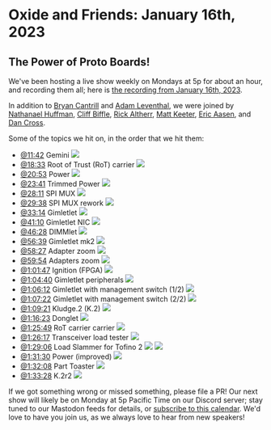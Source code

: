 # Oxide and Friends: January 16th, 2023

## The Power of Proto Boards!

We've been hosting a live show weekly on Mondays at 5p for about an hour,
and recording them all; here is
[the recording from January 16th, 2023](https://youtu.be/A5BXMILt49s).

In addition to
[Bryan Cantrill](https://mastodon.social/@bcantrill) and
[Adam Leventhal](https://mastodon.social/@ahl),
we were joined by
[Nathanael Huffman](https://hachyderm.io/@SyntheticGate),
[Cliff Biffle](https://hachyderm.io/@cliffle),
[Rick Altherr](https://social.treehouse.systems/@mxshift),
[Matt Keeter](https://hachyderm.io/@mjk),
[Eric Aasen](),
and
[Dan Cross](https://discuss.systems/@cross).


Some of the topics we hit on, in the order that we hit them:

- [@11:42](https://youtu.be/A5BXMILt49s?t=702) Gemini
![](https://lh3.googleusercontent.com/pw/AL9nZEUuHNSh3669vkDZiWf1vje1SFbVxVZOSDKNiDg7RWZ99xEBL3d1whH7rKMJ7SUhjOI9VVtHhJN1wzyt2UW6QdHzBez0AEiZebzIfPI5nFgnvI8O5Iu9Y8Jn_vy1dGfPEvnertcl8FPWmCEBNHJFTqxm=w3308-h1968-no)
- [@18:33](https://youtu.be/A5BXMILt49s?t=1113) Root of Trust (RoT) carrier
![](https://lh3.googleusercontent.com/pw/AL9nZEW9lMPYhU6haDhDFJ2txubDgQe_Tq5ynNI-OZutuTyWAlDxsGdKEfm-188eBHvPxc8_kfoqbAECJ24WymyoYT3-e2N05BbImvIqsBeBGpdHBraGn9jURc_GaClW7pIHk9uSnBEByk7GfzkzkLxQO4mA=w2140-h1688-no)
- [@20:53](https://youtu.be/A5BXMILt49s?t=1253) Power
![](https://lh3.googleusercontent.com/pw/AL9nZEVCgr2tIi_lZmpJ82nEN0vJ_E253djbFIGlSoRidxQeVUvsIwD8EuBw1UzhTC3kh0i3SIbtGMfacqYUVHJROdVc1qk3_fm78iatAfaGkJg-Qfgaxf1A_CnGTCVgpeSJYcGlBrrRBCxZjuaon7IfGs1B=w2268-h1762-no)
- [@23:41](https://youtu.be/A5BXMILt49s?t=1421) Trimmed Power
![](https://lh3.googleusercontent.com/pw/AL9nZEUkSQWerpUHT66AaJeAekpZgrB49kNuUYv0H-EaFGF3O0_xQ-2NrYSvHMqge4SCxgBHWz4mJ73ezW1Vpi9yTNfOTdFYmB2Du7CA4r5GdqXq3RnMjFI0AWls_b1_--GoyRsZ8ybpY36bNRXyC6J-NeSU=w2624-h1968-no)
- [@28:11](https://youtu.be/A5BXMILt49s?t=1691) SPI MUX
![](https://lh3.googleusercontent.com/pw/AL9nZEXlFKxnoJ_WAA_fNu45DIP_iX6s4FA1fL_7avf1_6Diolvblx7eHVsaKcmE9UE1GzsZYhM5h5LqHtUKbwB6U7h3CYpc-2NRK8tGk8-GvCUrFl-3hmY7OkNpJLBX8S-0B4QxNmOvjPBK97J-7tNULPiW=w2663-h736-no)
- [@29:38](https://youtu.be/A5BXMILt49s?t=1778) SPI MUX rework
![](https://lh3.googleusercontent.com/pw/AL9nZEUFD27UwT8mqkBL5FnLu8joF3pU12o9wuEGfA-gAjxdSilnOR8koXQX695XP4Ak8qckML4KFjj2HGFBi9OaFIVUYnBBMWKxlubq1jqx3KlFVLA3Bcd-mRzC_VIhq5VHYraxfS6063o_PBGA-2-fkImV=w2624-h1968-no)
- [@33:14](https://youtu.be/A5BXMILt49s?t=1994) Gimletlet
![](https://lh3.googleusercontent.com/pw/AL9nZEU1VsO08k_bLK5yJBPaVnQDxzgnJcmz2wYfXHl9ghpnqobG8MDVHACbxpVe7E6_wkI8u_pp29tPYca6Kasj5KItPk8RFDuwCNIXvNmXrvH1WlE71mqrJ_uDj7G_KhUS9fU_1qIR5J_71Bxq97tL2bfj=w1722-h1968-no)
- [@41:10](https://youtu.be/A5BXMILt49s?t=2470) Gimletlet NIC
![](https://lh3.googleusercontent.com/pw/AL9nZEXcIFX02PXAzmFdz88C4HZ_f67aom0kIBYTWgOriJSlVgi0i7cXQkGGpaxy3fXfGPyvNytcYAoTvtwNRQafn5CMLcPlD2kgQhbdLM1xj1epgjpaMDKaT1ZqEp6qayAXyMyPMHzC3wupEM5PGwypAi8V=w2183-h1925-no)
- [@46:28](https://youtu.be/A5BXMILt49s?t=2788) DIMMlet
![](https://lh3.googleusercontent.com/pw/AL9nZEWbsk6jxmKpwdE8cVKVsnZTFXx_LynqIgL93JHcT5Gcbu3oHkXrUoYp_TH_DM-QK3ZX-HANW0Ip3NI1g1mRoEuL5VSQXod3jigVddn6wI6Pj8n2W67Zlo9_u8Gih6TLJ5KqAHFnyhJPcCKsyKocj-XS=w2624-h1968-no)
- [@56:39](https://youtu.be/A5BXMILt49s?t=3399) Gimletlet mk2
![](https://lh3.googleusercontent.com/pw/AL9nZEUpNDf_qzOQTEcBHorx9oeUUNWWzvMltajDVxpKHy1izDnd3VggLktsjMG9zTeqaic2xUj6jy3_zp6d7QcjUgT-U4weqz56kQXxyK1EdLR4tsEl1j2TRkcs_m-lFBh_76rkeeCSZBNMvkyT4lUL3mvj=w1852-h1950-no)
- [@58:27](https://youtu.be/A5BXMILt49s?t=3507) Adapter zoom
![](https://lh3.googleusercontent.com/pw/AL9nZEX0HbWAW5pQrtZNytrRS4Tsqj3AgbjxXa9Sqgflei7WMP_gec3A7EQhWPsLjwS9adm1M6VxPyQ_kp9UghmPe8Zx_7vK2TA22dm69AEwRuIuJEr0bUaE2uXIVQMDUnDy25TiYzKJNBfFovcY8COPtdqA=w3334-h1876-no)
- [@59:54](https://youtu.be/A5BXMILt49s?t=3594) Adapters zoom
![](https://lh3.googleusercontent.com/pw/AL9nZEUkt_F61m_t9xNFhaMd9tsbFxYtvUV5XgfflCaxMl2vxnDBRPAkeGA6GwKjfj9cOMGu6kKCyGiy7Tn2ubkgtn0iaKNGpQ7gd-9kTcu0z22fhtdEK0f0ry4-8O9z7i1BoTfXyXesQKGPgJQXvZOIvrmR=w1592-h1968-no)
- [@1:01:47](https://youtu.be/A5BXMILt49s?t=3707) Ignition (FPGA)
![](https://lh3.googleusercontent.com/pw/AL9nZEV3WGtYmtSHS27069NNfbdtzkJ8hQdB315aMGFjXZds2AswbST1BzqFGgLHxT2zsLe0BeqtII74TQPHKsJKuvItf8bwedmKkEycn8fJT2RYGJZL7AkBHmrpmxfA7DxRkc-L9Pcwm9gMTnN81nIOYCwJ=w357-h1040-no)
- [@1:04:40](https://youtu.be/A5BXMILt49s?t=3880) Gimletlet peripherals
![](https://lh3.googleusercontent.com/pw/AL9nZEWDt5Wn-dMrA6n-uznY9KVgFA0wm0yVVnCTsZtNTNVptQ1i_GcWP2AR5JXUQF_MbaB8K1L2MDqgsPOCkZT2AOIzgxVXhyZUeUGCiAIQ8c3C5ClPqhRAOQJJWyf_Bgymb9xlB-xB6o_a5nd0NtrHuWeR=w2624-h1968-no)
- [@1:06:12](https://youtu.be/A5BXMILt49s?t=3972) Gimletlet with management switch (1/2)
![](https://lh3.googleusercontent.com/pw/AL9nZEWbuuYc2WUQ2iG1L9BJSj0EvvLwdSEajFHW40LEftJ0IEK8kmWzqeNhBlGLVXq5Bqzu3dNUw70ysdSkPgGtTuCwzgT3RZlRkqpVLLP8YEG5EMQN4sC9iPIbhveiBHy6TcFlkl41aneuhfbg_RoTGJR5=w2624-h1968-no)
- [@1:07:22](https://youtu.be/A5BXMILt49s?t=4042) Gimletlet with management switch (2/2)
![](https://lh3.googleusercontent.com/pw/AL9nZEWpxumO2Q1Kn-aIlDp_S7PuGIRM32rJBiB1ltUBElW-4pB2_q66Lbek5N5rscjwJCm_n-EcI_hv4uh3EssIOL6-bSlSm9Fsi6185PDEgIeNLeM9mQHEo-qFZSU6g6RzMJwSGJCw_pjHlP-LRjOIGKVR=w2624-h1968-no)
- [@1:09:21](https://youtu.be/A5BXMILt49s?t=4161) Kludge.2 (K.2)
![](https://lh3.googleusercontent.com/pw/AL9nZEV1ETbwS-qwnrNLk72kSOAXmEbul_wb860ghxS-z3nzICnH_-du7ZrhojpVzI3C09gLY1xU8295IMXzDR77hATmVynw4BZJK2suTcEcgw4qhsK_i-T7xlrqYVIkBjHoptam8nETIHIU4v1sMc1-8Lui=w3334-h1876-no)
- [@1:16:23](https://youtu.be/A5BXMILt49s?t=4583) Donglet
![](https://lh3.googleusercontent.com/pw/AL9nZEUPwuzxZigyV_RFRfIiCqBEmMjrqTat1vlyjtr2RE2I-ST8vNT_KSt8fbnzESS4-axph-iQCbdMXLGRbDxwlE9WYJ5C7WBa_hee2dYvMk6bGDfwoG-BJCQllVfQSopAHKcCQBee6H34yFl2p_d_CxM8=w3334-h1876-no)
- [@1:25:49](https://youtu.be/A5BXMILt49s?t=5149) RoT carrier carrier
![](https://lh3.googleusercontent.com/pw/AL9nZEVXAdZqvgcj0XNzL8pbY5B8LPwoZAFhaJVobcyb8eQNUjCnAD3inbQFAH6xUYOp6mPjET1DbC_njKZJzSzhWf8ngEDp3Vss2_9aDzUllDB56zt8j9vJfA02INdJwljQhO_e6FsQJ1jIp3bozfZJREeN=w2736-h1837-no)
- [@1:26:17](https://youtu.be/A5BXMILt49s?t=5177) Transceiver load tester
![](https://lh3.googleusercontent.com/pw/AL9nZEW_8YyzQIZG36JG4hfijJszkMhVKU2_28alFBHI3nWQo6a7BQu3ZEziuUhUZWtXYBLPbNvAPD1_kCn4q8EG63mJKUN883JQ8F06xpoBBW8rG5-O5V6YyOUSR_C-pwQP-EmcYrs8Ves2Zxwu5aRWDTlW=w2624-h1968-no)
- [@1:29:06](https://youtu.be/A5BXMILt49s?t=5346) Load Slammer for Tofino 2
![](https://lh3.googleusercontent.com/pw/AL9nZEVWmExliUFX9ug9n69Dl4QTBNIac_RCB8nbNGR1dj_VxUqz0JvnC7TMLe_zkHrawdhlIJsd-6FoDGG8-kKKYWMKaSW8vhGL-3rtlv55YgHZHeRSKrSoLhAbHSoHrxeWMSo78yyrK3G3DCYjRFLvHzkL=w1476-h1968-no)
![](https://lh3.googleusercontent.com/pw/AL9nZEWB96y0WXqieYWiPa0BrY012RP3uby5S0hOFw2Z2tXjl5hNFOC5r3N2v4ZUMcL9yiNdh7OF9Ot43xhnwIU3gy5O3XfRDDtvV2KIuK2uw5H07gmf0KvwIEFMfKf_3hoDRdRhwhkqXU4M1poA8ru2vfnW=w1476-h1968-no)
- [@1:31:30](https://youtu.be/A5BXMILt49s?t=5490) Power (improved)
![](https://lh3.googleusercontent.com/pw/AL9nZEVcpMZBdY6X02gQUDbGTwOu8U-8tv7Wryy7BwNT0MWeSpr85E1zGJsxd5wnm3wStrpK57cMgy5IwUCvbrYJSwQQw6YgEbrclFc2CN5P-VKImvch17xipKt1VVJmqsXFS9MkcebUDFfQW8hLP8zD1-uQ=w1476-h1968-no)
- [@1:32:08](https://youtu.be/A5BXMILt49s?t=5528) Part Toaster
![](https://lh3.googleusercontent.com/pw/AL9nZEWlkNOmyx5jc3_yBETWymTJ008WmDWfjrlzgQ0-C7jIHYX3LtyIrkX0zMvwjcC40mDg4G5RfU2B2rJPPIfvg4qRSTYMOPZSRkkRFOscwGQDPAk5SHhaYyUYoqAcdVf8dXBrkFubD1OxcWBVcOtYHZKn=w2624-h1968-no)
- [@1:33:28](https://youtu.be/A5BXMILt49s?t=5608) K.2r2
![](https://lh3.googleusercontent.com/pw/AL9nZEVF-tEmoImTNaPBWA8Olp31T4R5el4racrasb3QrpBuMiondLJyqGhI23lfensWUvUncHnL6x2_ltjQBSnNLa30LP7CAztC0RRRzS37yWHCXknzhTOqoZTzqcd9IpbOjRnvC6xIpbatKfnTKvhFfLe6=w3334-h1258-no)

If we got something wrong or missed something, please file a PR!
Our next show will likely be on Monday at 5p Pacific Time on our Discord
server; stay tuned to our Mastodon feeds for details, or [subscribe to this
calendar](https://sesh.fyi/api/calendar/v2/iMdFbuFRupMwuTiwvXswNU.ics).  We'd
love to have you join us, as we always love to hear from new speakers!

